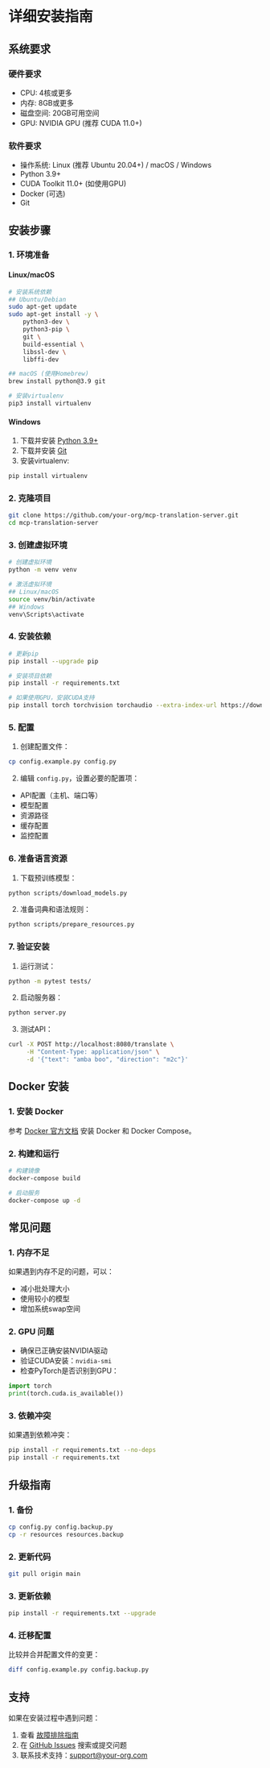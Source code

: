 # 详细安装指南

## 系统要求

### 硬件要求
- CPU: 4核或更多
- 内存: 8GB或更多
- 磁盘空间: 20GB可用空间
- GPU: NVIDIA GPU (推荐 CUDA 11.0+)

### 软件要求
- 操作系统: Linux (推荐 Ubuntu 20.04+) / macOS / Windows
- Python 3.9+
- CUDA Toolkit 11.0+ (如使用GPU)
- Docker (可选)
- Git

## 安装步骤

### 1. 环境准备

#### Linux/macOS
```bash
# 安装系统依赖
## Ubuntu/Debian
sudo apt-get update
sudo apt-get install -y \
    python3-dev \
    python3-pip \
    git \
    build-essential \
    libssl-dev \
    libffi-dev

## macOS (使用Homebrew)
brew install python@3.9 git

# 安装virtualenv
pip3 install virtualenv
```

#### Windows
1. 下载并安装 [Python 3.9+](https://www.python.org/downloads/)
2. 下载并安装 [Git](https://git-scm.com/download/win)
3. 安装virtualenv:
```bash
pip install virtualenv
```

### 2. 克隆项目

```bash
git clone https://github.com/your-org/mcp-translation-server.git
cd mcp-translation-server
```

### 3. 创建虚拟环境

```bash
# 创建虚拟环境
python -m venv venv

# 激活虚拟环境
## Linux/macOS
source venv/bin/activate
## Windows
venv\Scripts\activate
```

### 4. 安装依赖

```bash
# 更新pip
pip install --upgrade pip

# 安装项目依赖
pip install -r requirements.txt

# 如果使用GPU，安装CUDA支持
pip install torch torchvision torchaudio --extra-index-url https://download.pytorch.org/whl/cu113
```

### 5. 配置

1. 创建配置文件：
```bash
cp config.example.py config.py
```

2. 编辑 `config.py`，设置必要的配置项：
- API配置（主机、端口等）
- 模型配置
- 资源路径
- 缓存配置
- 监控配置

### 6. 准备语言资源

1. 下载预训练模型：
```bash
python scripts/download_models.py
```

2. 准备词典和语法规则：
```bash
python scripts/prepare_resources.py
```

### 7. 验证安装

1. 运行测试：
```bash
python -m pytest tests/
```

2. 启动服务器：
```bash
python server.py
```

3. 测试API：
```bash
curl -X POST http://localhost:8080/translate \
     -H "Content-Type: application/json" \
     -d '{"text": "amba boo", "direction": "m2c"}'
```

## Docker 安装

### 1. 安装 Docker

参考 [Docker 官方文档](https://docs.docker.com/get-docker/) 安装 Docker 和 Docker Compose。

### 2. 构建和运行

```bash
# 构建镜像
docker-compose build

# 启动服务
docker-compose up -d
```

## 常见问题

### 1. 内存不足
如果遇到内存不足的问题，可以：
- 减小批处理大小
- 使用较小的模型
- 增加系统swap空间

### 2. GPU 问题
- 确保已正确安装NVIDIA驱动
- 验证CUDA安装：`nvidia-smi`
- 检查PyTorch是否识别到GPU：
```python
import torch
print(torch.cuda.is_available())
```

### 3. 依赖冲突
如果遇到依赖冲突：
```bash
pip install -r requirements.txt --no-deps
pip install -r requirements.txt
```

## 升级指南

### 1. 备份
```bash
cp config.py config.backup.py
cp -r resources resources.backup
```

### 2. 更新代码
```bash
git pull origin main
```

### 3. 更新依赖
```bash
pip install -r requirements.txt --upgrade
```

### 4. 迁移配置
比较并合并配置文件的变更：
```bash
diff config.example.py config.backup.py
```

## 支持

如果在安装过程中遇到问题：
1. 查看 [故障排除指南](troubleshooting.md)
2. 在 [GitHub Issues](https://github.com/your-org/mcp-translation-server/issues) 搜索或提交问题
3. 联系技术支持：support@your-org.com
